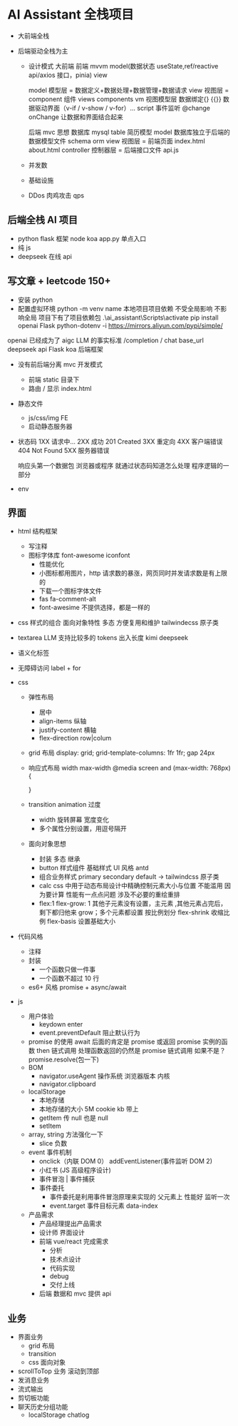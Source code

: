 # AI Assistant 全栈项目

- 大前端全栈
- 后端驱动全栈为主

  - 设计模式
    大前端 前端 mvvm model(数据状态 useState,ref/reactive api/axios 接口，pinia) view

    model 模型层 = 数据定义+数据处理+数据管理+数据请求
    view 视图层 = component 组件 views components vm 视图模型层 数据绑定{} {{}} 数据驱动界面（v-if / v-show / v-for）... script 事件监听 @change onChange 让数据和界面结合起来

    后端 mvc 思想 数据库 mysql table 简历模型
    model 数据库独立于后端的 数据模型文件 schema orm
    view 视图层 = 前端页面 index.html about.html
    controller 控制器层 = 后端接口文件 api.js

  - 并发数
  - 基础设施
  - DDos 肉鸡攻击 qps

## 后端全栈 AI 项目

- python flask 框架 node koa
  app.py 单点入口
- 纯 js
- deepseek 在线 api

## 写文章 + leetcode 150+

- 安装 python
- 配置虚拟环境
  python -m venv name
  本地项目项目依赖 不受全局影响 不影响全局
  项目下有了项目依赖包
  .\ai_assistant\Scripts\activate
  pip install openai Flask python-dotenv -i https://mirrors.aliyun.com/pypi/simple/

openai 已经成为了 aigc LLM 的事实标准
/completion / chat
base_url deepseek api
Flask koa 后端框架

- 没有前后端分离 mvc 开发模式

  - 前端 static 目录下
  - 路由 / 显示 index.html

- 静态文件

  - js/css/img FE
  - 启动静态服务器

- 状态码
  1XX 请求中...
  2XX 成功 201 Created
  3XX 重定向
  4XX 客户端错误 404 Not Found
  5XX 服务器错误

  响应头第一个数据包 浏览器或程序 就通过状态码知道怎么处理
  程序逻辑的一部分

- env

## 界面

- html 结构框架
  - 写注释
  - 图标字体库 font-awesome iconfont
    - 性能优化
    - 小图标都用图片，http 请求数的暴涨，网页同时并发请求数是有上限的
    - 下载一个图标字体文件
    - fas fa-comment-alt
    - font-awesime 不提供选择，都是一样的
- css 样式的组合 面向对象特性 多态 方便复用和维护
  tailwindecss 原子类
- textarea LLM 支持比较多的 tokens 出入长度 kimi deepseek
- 语义化标签
- 无障碍访问
  label + for
- css

  - 弹性布局
    - 居中
    - align-items 纵轴
    - justify-content 横轴
    - flex-direction row|colum
  - grid 布局
    display: grid;
    grid-template-columns: 1fr 1fr;
    gap 24px
  - 响应式布局
    width max-width
    @media screen and (max-width: 768px) {

    }

  - transition animation 过度
    - width 旋转屏幕 宽度变化
    - 多个属性分别设置，用逗号隔开
  - 面向对象思想
    - 封装 多态 继承
    - button 样式组件 基础样式
      UI 风格 antd
    - 组合业务样式
      primary secondary default -> tailwindcss 原子类
    - calc
      css 中用于动态布局设计中精确控制元素大小与位置
      不能滥用 因为要计算 性能有一点点问题 涉及不必要的重绘重排
    - flex:1
      flex-grow: 1 其他子元素没有设置，主元素 ,其他元素占完后，剩下都归他来 grow；多个元素都设置 按比例划分
      flex-shrink 收缩比例
      flex-basis 设置基础大小

- 代码风格

  - 注释
  - 封装
    - 一个函数只做一件事
    - 一个函数不超过 10 行
  - es6+ 风格
    promise + async/await

- js
  - 用户体验
    - keydown enter
    - event.preventDefault 阻止默认行为
  - promise 的使用
    await 后面的肯定是 promise 或返回 promise 实例的函数
    then 链式调用
    处理函数返回的仍然是 promise 链式调用
    如果不是？ promise.resolve(包一下)
  - BOM
    - navigator.useAgent
      操作系统 浏览器版本 内核
    - navigator.clipboard
  - localStorage
    - 本地存储
    - 本地存储的大小 5M cookie kb 带上
    - getItem 传 null 也是 null
    - setItem
  - array, string 方法强化一下
    - slice 负数
  - event 事件机制
    - onclick（内联 DOM 0） addEventListener(事件监听 DOM 2)
    - 小红书 (JS 高级程序设计)
    - 事件冒泡 | 事件捕获
    - 事件委托
      - 事件委托是利用事件冒泡原理来实现的 父元素上 性能好 监听一次
      - event.target 事件目标元素 data-index
  - 产品需求
    - 产品经理提出产品需求
    - 设计师 界面设计
    - 前端 vue/react 完成需求
      - 分析
      - 技术点设计
      - 代码实现
      - debug
      - 交付上线
    - 后端 数据和 mvc 提供 api

## 业务

- 界面业务
  - grid 布局
  - transition
  - css 面向对象
- scrollToTop 业务 滚动到顶部
- 发消息业务
- 流式输出
- 剪切板功能
- 聊天历史分组功能
  - localStorage chatlog
